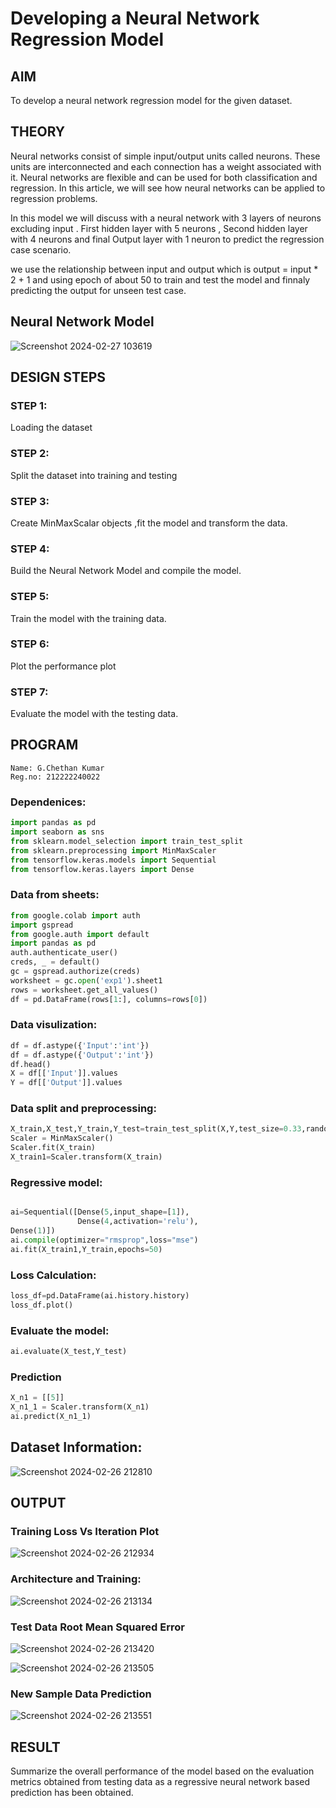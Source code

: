 # Developing a Neural Network Regression Model

## AIM

To develop a neural network regression model for the given dataset.

## THEORY

Neural networks consist of simple input/output units called neurons. These units are interconnected and each connection has a weight associated with it. Neural networks are flexible and can be used for both classification and regression. In this article, we will see how neural networks can be applied to regression problems.

In this model we will discuss with a neural network with 3 layers of neurons excluding input . First hidden layer with 5 neurons , Second hidden layer with 4 neurons and final Output layer with 1 neuron to predict the regression case scenario.

we use the relationship between input and output which is output = input * 2 + 1 and using epoch of about 50 to train and test the model and finnaly predicting the output for unseen test case.

## Neural Network Model

![Screenshot 2024-02-27 103619](https://github.com/Gchethankumar/basic-nn-model/assets/118348224/c975abd8-2403-4150-b715-192359fe52cc)


## DESIGN STEPS

### STEP 1:

Loading the dataset

### STEP 2:

Split the dataset into training and testing

### STEP 3:

Create MinMaxScalar objects ,fit the model and transform the data.

### STEP 4:

Build the Neural Network Model and compile the model.

### STEP 5:

Train the model with the training data.

### STEP 6:

Plot the performance plot

### STEP 7:

Evaluate the model with the testing data.

## PROGRAM
```
Name: G.Chethan Kumar
Reg.no: 212222240022
```

### Dependenices:
``` python
import pandas as pd
import seaborn as sns
from sklearn.model_selection import train_test_split
from sklearn.preprocessing import MinMaxScaler
from tensorflow.keras.models import Sequential
from tensorflow.keras.layers import Dense
```
### Data from sheets:
```python
from google.colab import auth
import gspread
from google.auth import default
import pandas as pd
auth.authenticate_user()
creds, _ = default()
gc = gspread.authorize(creds)
worksheet = gc.open('exp1').sheet1
rows = worksheet.get_all_values()
df = pd.DataFrame(rows[1:], columns=rows[0])
```

### Data visulization:
```python
df = df.astype({'Input':'int'})
df = df.astype({'Output':'int'})
df.head()
X = df[['Input']].values
Y = df[['Output']].values
```

### Data split and preprocessing:
```python
X_train,X_test,Y_train,Y_test=train_test_split(X,Y,test_size=0.33,random_state=33)
Scaler = MinMaxScaler()
Scaler.fit(X_train)
X_train1=Scaler.transform(X_train)
```
### Regressive model:
```python

ai=Sequential([Dense(5,input_shape=[1]),
               Dense(4,activation='relu'),
Dense(1)])
ai.compile(optimizer="rmsprop",loss="mse")
ai.fit(X_train1,Y_train,epochs=50)
```
### Loss Calculation:
```python
loss_df=pd.DataFrame(ai.history.history)
loss_df.plot()
```
### Evaluate the model:
```python
ai.evaluate(X_test,Y_test)
```
### Prediction
```python
X_n1 = [[5]]
X_n1_1 = Scaler.transform(X_n1)
ai.predict(X_n1_1)
```
## Dataset Information:

![Screenshot 2024-02-26 212810](https://github.com/Gchethankumar/basic-nn-model/assets/118348224/d0c33e13-7304-40c4-a61c-c769665fb3cc)

## OUTPUT

### Training Loss Vs Iteration Plot

![Screenshot 2024-02-26 212934](https://github.com/Gchethankumar/basic-nn-model/assets/118348224/fcc30a02-1362-462a-82f6-21c848c6d4be)

### Architecture and Training:

![Screenshot 2024-02-26 213134](https://github.com/Gchethankumar/basic-nn-model/assets/118348224/dc7b5f6a-34f2-490f-9436-12311d541ff5)

### Test Data Root Mean Squared Error

![Screenshot 2024-02-26 213420](https://github.com/Gchethankumar/basic-nn-model/assets/118348224/acebf048-f433-4c1e-873e-fda3002fb0b3)

![Screenshot 2024-02-26 213505](https://github.com/Gchethankumar/basic-nn-model/assets/118348224/d05c80e2-71c2-4aa6-9265-6ee70f28b78f)

### New Sample Data Prediction

![Screenshot 2024-02-26 213551](https://github.com/Gchethankumar/basic-nn-model/assets/118348224/5163cdb9-5d44-4f90-b8b7-decfa21a1705)

## RESULT

Summarize the overall performance of the model based on the evaluation metrics obtained from testing data as a regressive neural network based prediction has been obtained.
